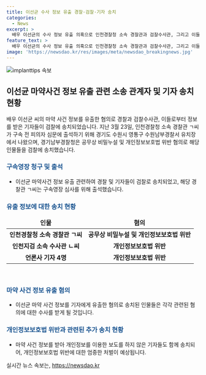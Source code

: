 ```yaml
---
title: 이선균 수사 정보 유출 경찰·검찰·기자 송치
categories:
  - News
excerpt: >
  배우 이선균의 수사 정보 유출 의혹으로 인천경찰청 소속 경찰관과 검찰수사관, 그리고 이들로부터 정보를 받은 기자들이 공무상 비밀누설과 개인정보보호법 위반 혐의로 구속영장이 청구되었다. 경기남부경찰청은 관련된 사람들을 검찰에 송치했으며, 경찰과 검찰수사관, 기자들을 함께 조사하고 있다. 경찰 관계자는 개인정보의 유출에 대한 심각한 경고를 발표하며, 이에 따른 처벌을 받을 수 있다고 밝혔다. (150자)
feature_text: >
  배우 이선균의 수사 정보 유출 의혹으로 인천경찰청 소속 경찰관과 검찰수사관, 그리고 이들로부터 정보를 받은 기자들이 공무상 비밀누설과 개인정보보호법 위반 혐의로 구속영장이 청구되었다. 경기남부경찰청은 관련된 사람들을 검찰에 송치했으며, 경찰과 검찰수사관, 기자들을 함께 조사하고 있다. 경찰 관계자는 개인정보의 유출에 대한 심각한 경고를 발표하며, 이에 따른 처벌을 받을 수 있다고 밝혔다. (150자)
image: 'https://newsdao.kr/res/images/meta/newsdao_breakingnews.jpg'
---
```


<p><img src="https://newsdao.kr/res/images/meta/newsdao_breakingnews.jpg" alt="implanttips 속보" /></p>

<h2 data-ke-size="size26">이선균 마약사건 정보 유출 관련 소송 관계자 및 기자 송치 현황</h2>

<p data-ke-size="size16">배우 이선균 씨의 마약 사건 정보를 유출한 혐의로 경찰과 검찰수사관, 이들로부터 정보를 받은 기자들이 검찰에 송치되었습니다. 지난 3월 23일, 인천경찰청 소속 경찰관 ㄱ씨가 구속 전 피의자 심문에 출석하기 위해 경기도 수원시 영통구 수원남부경찰서 유치장에서 나왔으며, 경기남부경찰청은 공무상 비밀누설 및 개인정보보호법 위반 혐의로 해당 인물들을 검찰에 송치했습니다.</p>

<h3><b><span style="color: #1a5490;">구속영장 청구 및 출석</span></b></h3>

<ul>
<li>이선균 마약사건 정보 유출 관련하여 경찰 및 기자들이 검찰로 송치되었고, 해당 경찰관 ㄱ씨는 구속영장 심사를 위해 출석했습니다.</li>
</ul>

<h3><b><span style="color: #1a5490;">유출 정보에 대한 송치 현황</span></b></h3>

<table>
<thead>
<tr>
<td style="text-align: center; height: 17px;"><b>인물</b></td>
<td style="text-align: center; height: 17px;"><b>혐의</b></td>
</tr>
</thead>
<tbody>
<tr>
<td style="text-align: center; height: 17px;"><b>인천경찰청 소속 경찰관 ㄱ씨</b></td>
<td style="text-align: center; height: 17px;"><b>공무상 비밀누설 및 개인정보보호법 위반</b></td>
</tr>
<tr>
<td style="text-align: center; height: 17px;"><b>인천지검 소속 수사관 ㄴ씨</b></td>
<td style="text-align: center; height: 17px;"><b>개인정보보호법 위반</b></td>
</tr>
<tr>
<td style="text-align: center; height: 17px;"><b>언론사 기자 4명</b></td>
<td style="text-align: center; height: 17px;"><b>개인정보보호법 위반</b></td>
</tr>
</tbody>
</table> 

<p data-ke-size="size16">&nbsp;</p>

<h3><b><span style="color: #1a5490;">마약 사건 정보 유출 혐의</span></b></h3>

<ul>
<li>이선균 마약 사건 정보를 기자에게 유출한 혐의로 송치된 인물들은 각각 관련된 혐의에 대한 수사를 받게 될 것입니다.</li>
</ul>

<h3><b><span style="color: #1a5490;">개인정보보호법 위반과 관련된 추가 송치 현황</span></b></h3>

<ul>
<li>마약 사건 정보를 받아 개인정보를 이용한 보도를 하지 않은 기자들도 함께 송치되어, 개인정보보호법 위반에 대한 엄중한 처벌이 예상됩니다.</li>
</ul>
실시간 뉴스 속보는, <a href="https://newsdao.kr" rel="dofollow">https://newsdao.kr</a>


